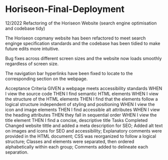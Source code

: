 # Horiseon-Final-Deployment
12/2022 Refactoring of the Horiseon Website (search engine optimisation and codebase tidy)

The Horiseon copmany website has been refactored to meet search enginge specification standards and the codebase has been tidied to make future edits more intuitive. 

Bug fixes across different screen sizes and the website now loads smoothly regardless of screen size. 

The navigation bar hyperlinks have been fixed to locate to the corresponding section on the webpage. 

Acceptance Criteria
GIVEN a webpage meets accessibility standards
WHEN I view the source code
THEN I find semantic HTML elements
WHEN I view the structure of the HTML elements
THEN I find that the elements follow a logical structure independent of styling and positioning
WHEN I view the icon and image elements
THEN I find accessible alt attributes
WHEN I view the heading attributes
THEN they fall in sequential order
WHEN I view the title element
THEN I find a concise, descriptive title
Tasks Completed
Changed website tittle and added a meta description for SEO;
Added alt text on images and icons for SEO and accessibility;
Explanatory comments were provided in the HTML document;
CSS was reorganized to follow a logical structure;
Classes and elements were separated, then ordered alphabetically within each group;
Comments added to delineate each separation.
